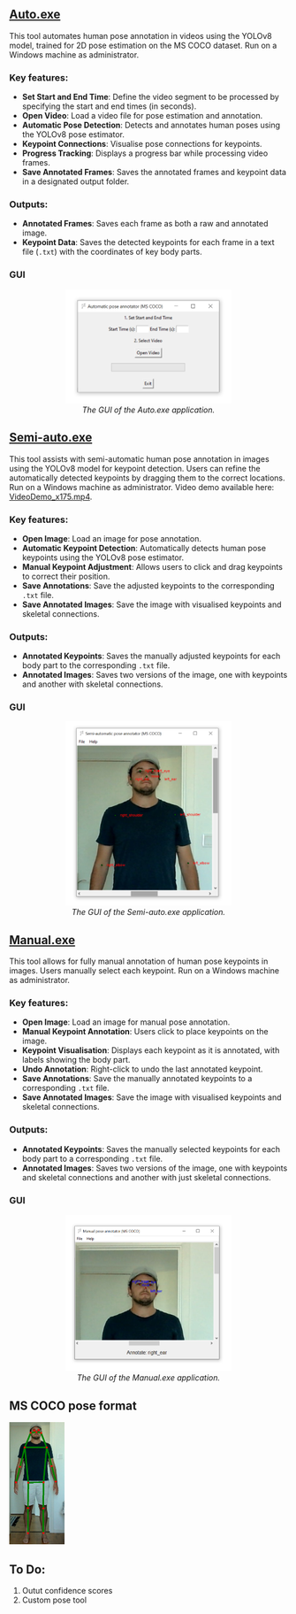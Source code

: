 ## [Auto.exe](Dist/Auto.exe)

This tool automates human pose annotation in videos using the YOLOv8 model, trained for 2D pose estimation on the MS COCO dataset. Run on a Windows machine as administrator.

### Key features:

- **Set Start and End Time**: Define the video segment to be processed by specifying the start and end times (in seconds).
- **Open Video**: Load a video file for pose estimation and annotation.
- **Automatic Pose Detection**: Detects and annotates human poses using the YOLOv8 pose estimator.
- **Keypoint Connections**: Visualise pose connections for keypoints.
- **Progress Tracking**: Displays a progress bar while processing video frames.
- **Save Annotated Frames**: Saves the annotated frames and keypoint data in a designated output folder.

### Outputs:
- **Annotated Frames**: Saves each frame as both a raw and annotated image.
- **Keypoint Data**: Saves the detected keypoints for each frame in a text file (`.txt`) with the coordinates of key body parts.

### GUI
<p align="center">
  <img src="https://github.com/KevGildea/KinePose/blob/main/images/Auto.PNG" alt="Auto.exe" width="300">
  <br>
  <i>The GUI of the Auto.exe application.</i>
</p>


## [Semi-auto.exe](Dist/Semi-auto.exe)

This tool assists with semi-automatic human pose annotation in images using the YOLOv8 model for keypoint detection. Users can refine the automatically detected keypoints by dragging them to the correct locations. Run on a Windows machine as administrator. Video demo available here: [VideoDemo_x175.mp4](Demo/VideoDemo_x175.mp4). 

### Key features:

- **Open Image**: Load an image for pose annotation.
- **Automatic Keypoint Detection**: Automatically detects human pose keypoints using the YOLOv8 pose estimator.
- **Manual Keypoint Adjustment**: Allows users to click and drag keypoints to correct their position.
- **Save Annotations**: Save the adjusted keypoints to the corresponding `.txt` file.
- **Save Annotated Images**: Save the image with visualised keypoints and skeletal connections.

### Outputs:
- **Annotated Keypoints**: Saves the manually adjusted keypoints for each body part to the corresponding `.txt` file.
- **Annotated Images**: Saves two versions of the image, one with keypoints and another with skeletal connections.

### GUI
<p align="center">
  <img src="https://github.com/KevGildea/KinePose/blob/main/images/Semi-auto.PNG" alt="Semi-auto.exe" width="300">
  <br>
  <i>The GUI of the Semi-auto.exe application.</i>
</p>


## [Manual.exe](Dist/Manual.exe)

This tool allows for fully manual annotation of human pose keypoints in images. Users manually select each keypoint. Run on a Windows machine as administrator.

### Key features:

- **Open Image**: Load an image for manual pose annotation.
- **Manual Keypoint Annotation**: Users click to place keypoints on the image.
- **Keypoint Visualisation**: Displays each keypoint as it is annotated, with labels showing the body part.
- **Undo Annotation**: Right-click to undo the last annotated keypoint.
- **Save Annotations**: Save the manually annotated keypoints to a corresponding `.txt` file.
- **Save Annotated Images**: Save the image with visualised keypoints and skeletal connections.

### Outputs:
- **Annotated Keypoints**: Saves the manually selected keypoints for each body part to a corresponding `.txt` file.
- **Annotated Images**: Saves two versions of the image, one with keypoints and skeletal connections and another with just skeletal connections.

### GUI
<p align="center">
  <img src="https://github.com/KevGildea/KinePose/blob/main/images/Manual.PNG" alt="Manual.exe" width="300">
  <br>
  <i>The GUI of the Manual.exe application.</i>
</p>



## MS COCO pose format

<img src="../images/MSCOCO.png" alt="MS COCO pose format" width="100"/>


## To Do:
1. Outut confidence scores
2. Custom pose tool
